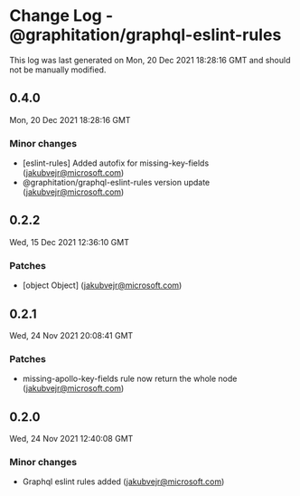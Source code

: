 # Change Log - @graphitation/graphql-eslint-rules

This log was last generated on Mon, 20 Dec 2021 18:28:16 GMT and should not be manually modified.

<!-- Start content -->

## 0.4.0

Mon, 20 Dec 2021 18:28:16 GMT

### Minor changes

- [eslint-rules] Added autofix for missing-key-fields (jakubvejr@microsoft.com)
- @graphitation/graphql-eslint-rules version update (jakubvejr@microsoft.com)

## 0.2.2

Wed, 15 Dec 2021 12:36:10 GMT

### Patches

- [object Object] (jakubvejr@microsoft.com)

## 0.2.1

Wed, 24 Nov 2021 20:08:41 GMT

### Patches

- missing-apollo-key-fields rule now return the whole node (jakubvejr@microsoft.com)

## 0.2.0

Wed, 24 Nov 2021 12:40:08 GMT

### Minor changes

- Graphql eslint rules added (jakubvejr@microsoft.com)
